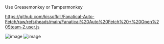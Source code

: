 Use Greasemonkey or Tampermonkey

https://github.com/kissofkill/Fanatical-Auto-Fetch/raw/refs/heads/main/Fanatical%20Auto%20Fetch%20+%20Open%20Steam-2.user.js

![image](https://github.com/user-attachments/assets/23da2ca9-8866-453a-a951-6fbc66a241f0)
![image](https://github.com/user-attachments/assets/2287963e-ec4a-4827-934c-c778770e6aee)
